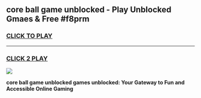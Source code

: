 
## core ball game unblocked - Play Unblocked Gmaes & Free #f8prm
<h3>
<a href="https://news.freeplayer.one?title=core_ball_game_unblocked&ref=03M">CLICK TO PLAY</a></h3>
<hr>

<h3>
<a href="https://news.freeplayer.one?title=core_ball_game_unblocked&ref=03M">CLICK 2 PLAY</a>
  
</h3>

<a href="https://news.freeplayer.one?title=core_ball_game_unblocked&ref=03M"><img src="https://clearcache.store/games.png"></a>


**core ball game unblocked games unblocked: Your Gateway to Fun and Accessible Online Gaming**
